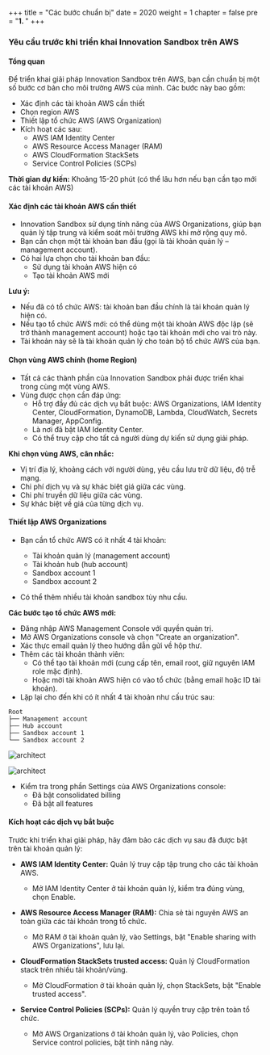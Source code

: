 +++
title = "Các bước chuẩn bị"
date = 2020
weight = 1
chapter = false
pre = "<b>1. </b>"
+++

### Yêu cầu trước khi triển khai Innovation Sandbox trên AWS

#### Tổng quan

Để triển khai giải pháp Innovation Sandbox trên AWS, bạn cần chuẩn bị một số bước cơ bản cho môi trường AWS của mình. Các bước này bao gồm:

- Xác định các tài khoản AWS cần thiết
- Chọn region AWS 
- Thiết lập tổ chức AWS (AWS Organization)
- Kích hoạt các sau:
  - AWS IAM Identity Center
  - AWS Resource Access Manager (RAM)
  - AWS CloudFormation StackSets
  - Service Control Policies (SCPs)

**Thời gian dự kiến:** Khoảng 15-20 phút (có thể lâu hơn nếu bạn cần tạo mới các tài khoản AWS)

#### Xác định các tài khoản AWS cần thiết

- Innovation Sandbox sử dụng tính năng của AWS Organizations, giúp bạn quản lý tập trung và kiểm soát môi trường AWS khi mở rộng quy mô.
- Bạn cần chọn một tài khoản ban đầu (gọi là tài khoản quản lý – management account).
- Có hai lựa chọn cho tài khoản ban đầu:
  - Sử dụng tài khoản AWS hiện có
  - Tạo tài khoản AWS mới

**Lưu ý:**
- Nếu đã có tổ chức AWS: tài khoản ban đầu chính là tài khoản quản lý hiện có.
- Nếu tạo tổ chức AWS mới: có thể dùng một tài khoản AWS độc lập (sẽ trở thành management account) hoặc tạo tài khoản mới cho vai trò này.
- Tài khoản này sẽ là tài khoản quản lý cho toàn bộ tổ chức AWS của bạn.

#### Chọn vùng AWS chính (home Region)

- Tất cả các thành phần của Innovation Sandbox phải được triển khai trong cùng một vùng AWS.
- Vùng được chọn cần đáp ứng:
  - Hỗ trợ đầy đủ các dịch vụ bắt buộc: AWS Organizations, IAM Identity Center, CloudFormation, DynamoDB, Lambda, CloudWatch, Secrets Manager, AppConfig.
  - Là nơi đã bật IAM Identity Center.
  - Có thể truy cập cho tất cả người dùng dự kiến sử dụng giải pháp.

**Khi chọn vùng AWS, cân nhắc:**
- Vị trí địa lý, khoảng cách với người dùng, yêu cầu lưu trữ dữ liệu, độ trễ mạng.
- Chi phí dịch vụ và sự khác biệt giá giữa các vùng.
- Chi phí truyền dữ liệu giữa các vùng.
- Sự khác biệt về giá của từng dịch vụ.

#### Thiết lập AWS Organizations

- Bạn cần tổ chức AWS có ít nhất 4 tài khoản:
  - Tài khoản quản lý (management account)
  - Tài khoản hub (hub account)
  - Sandbox account 1
  - Sandbox account 2

- Có thể thêm nhiều tài khoản sandbox tùy nhu cầu.



**Các bước tạo tổ chức AWS mới:**
- Đăng nhập AWS Management Console với quyền quản trị.
- Mở AWS Organizations console và chọn "Create an organization".
- Xác thực email quản lý theo hướng dẫn gửi về hộp thư.
- Thêm các tài khoản thành viên:
  - Có thể tạo tài khoản mới (cung cấp tên, email root, giữ nguyên IAM role mặc định).
  - Hoặc mời tài khoản AWS hiện có vào tổ chức (bằng email hoặc ID tài khoản).
- Lặp lại cho đến khi có ít nhất 4 tài khoản như cấu trúc sau:


```
Root
├── Management account
├── Hub account
├── Sandbox account 1
└── Sandbox account 2
```
![architect](/images/anh2.jpg "Architect")

![architect](/images/Anh1.jpg "Architect")

- Kiểm tra trong phần Settings của AWS Organizations console:
  - Đã bật consolidated billing
  - Đã bật all features

#### Kích hoạt các dịch vụ bắt buộc

Trước khi triển khai giải pháp, hãy đảm bảo các dịch vụ sau đã được bật trên tài khoản quản lý:

- **AWS IAM Identity Center:** Quản lý truy cập tập trung cho các tài khoản AWS.
  - Mở IAM Identity Center ở tài khoản quản lý, kiểm tra đúng vùng, chọn Enable.

- **AWS Resource Access Manager (RAM):** Chia sẻ tài nguyên AWS an toàn giữa các tài khoản trong tổ chức.
  - Mở RAM ở tài khoản quản lý, vào Settings, bật "Enable sharing with AWS Organizations", lưu lại.

- **CloudFormation StackSets trusted access:** Quản lý CloudFormation stack trên nhiều tài khoản/vùng.
  - Mở CloudFormation ở tài khoản quản lý, chọn StackSets, bật "Enable trusted access".

- **Service Control Policies (SCPs):** Quản lý quyền truy cập trên toàn tổ chức.
  - Mở AWS Organizations ở tài khoản quản lý, vào Policies, chọn Service control policies, bật tính năng này.

